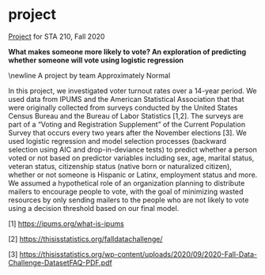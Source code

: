 # project

[Project](https://sta210-fa20.netlify.app/project/) for STA 210, Fall 2020

**What makes someone more likely to vote? An exploration of predicting whether someone will vote using logistic regression**

\newline A project by team Approximately Normal

In this project, we investigated voter turnout rates over a 14-year period. We 
used data from IPUMS and the American Statistical Association that that were 
originally collected from surveys conducted by the United States Census Bureau 
and the Bureau of Labor Statistics [1,2]. The surveys are part of a “Voting and 
Registration Supplement” of the Current Population Survey that occurs every two
years after the November elections [3]. We used logistic regression and model 
selection processes (backward selection using AIC and drop-in-deviance tests) to 
predict whether a person voted or not based on predictor variables including 
sex, age, marital status, veteran status, citizenship status (native born or 
naturalized citizen), whether or not someone is Hispanic or Latinx, employment 
status and more. We assumed a hypothetical role of an organization planning to 
distribute mailers to encourage people to vote, with the goal of minimizing 
wasted resources by only sending mailers to the people who are not likely to 
vote using a decision threshold based on our final model. 

[1] https://ipums.org/what-is-ipums

[2] https://thisisstatistics.org/falldatachallenge/  

[3] https://thisisstatistics.org/wp-content/uploads/2020/09/2020-Fall-Data-Challenge-DatasetFAQ-PDF.pdf 
